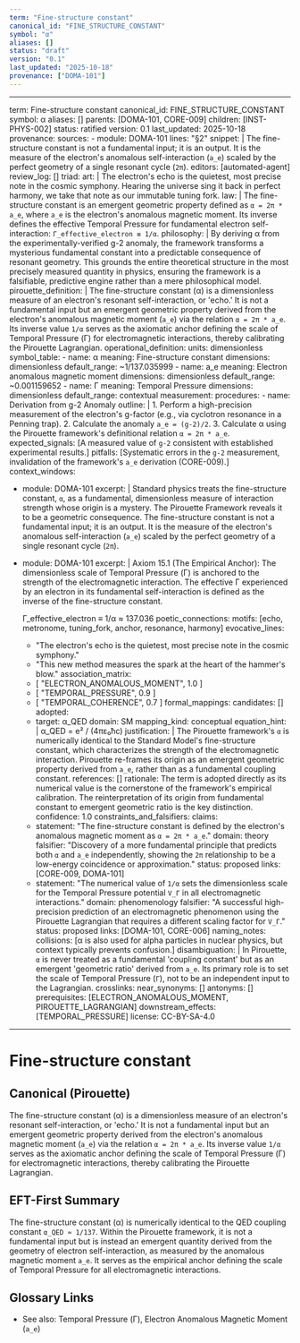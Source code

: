 ```yaml
---
term: "Fine-structure constant"
canonical_id: "FINE_STRUCTURE_CONSTANT"
symbol: "α"
aliases: []
status: "draft"
version: "0.1"
last_updated: "2025-10-18"
provenance: ["DOMA-101"]
---
```


---
term: Fine-structure constant
canonical_id: FINE_STRUCTURE_CONSTANT
symbol: α
aliases: []
parents: [DOMA-101, CORE-009]
children: [INST-PHYS-002]
status: ratified
version: 0.1
last_updated: 2025-10-18
provenance:
  sources:
    - module: DOMA-101
      lines: "§2"
      snippet: |
        The fine-structure constant is not a fundamental input; it is an output. It is the measure of the electron's anomalous self-interaction (`a_e`) scaled by the perfect geometry of a single resonant cycle (`2π`).
  editors: [automated-agent]
  review_log: []
triad:
  art: |
    The electron's echo is the quietest, most precise note in the cosmic symphony. Hearing the universe sing it back in perfect harmony, we take that note as our immutable tuning fork.
  law: |
    The fine-structure constant is an emergent geometric property defined as `α = 2π * a_e`, where `a_e` is the electron's anomalous magnetic moment. Its inverse defines the effective Temporal Pressure for fundamental electron self-interaction: `Γ_effective_electron ≡ 1/α`.
  philosophy: |
    By deriving α from the experimentally-verified g-2 anomaly, the framework transforms a mysterious fundamental constant into a predictable consequence of resonant geometry. This grounds the entire theoretical structure in the most precisely measured quantity in physics, ensuring the framework is a falsifiable, predictive engine rather than a mere philosophical model.
pirouette_definition: |
  The fine-structure constant (α) is a dimensionless measure of an electron's resonant self-interaction, or 'echo.' It is not a fundamental input but an emergent geometric property derived from the electron's anomalous magnetic moment (`a_e`) via the relation `α = 2π * a_e`. Its inverse value `1/α` serves as the axiomatic anchor defining the scale of Temporal Pressure (Γ) for electromagnetic interactions, thereby calibrating the Pirouette Lagrangian.
operational_definition:
  units: dimensionless
  symbol_table:
    - name: α
      meaning: Fine-structure constant
      dimensions: dimensionless
      default_range: ~1/137.035999
    - name: a_e
      meaning: Electron anomalous magnetic moment
      dimensions: dimensionless
      default_range: ~0.001159652
    - name: Γ
      meaning: Temporal Pressure
      dimensions: dimensionless
      default_range: contextual
  measurement:
    procedures:
      - name: Derivation from g-2 Anomaly
        outline: |
          1. Perform a high-precision measurement of the electron's g-factor (e.g., via cyclotron resonance in a Penning trap).
          2. Calculate the anomaly `a_e = (g-2)/2`.
          3. Calculate α using the Pirouette framework's definitional relation `α = 2π * a_e`.
        expected_signals: [A measured value of `g-2` consistent with established experimental results.]
        pitfalls: [Systematic errors in the `g-2` measurement, invalidation of the framework's `a_e` derivation (CORE-009).]
context_windows:
  - module: DOMA-101
    excerpt: |
      Standard physics treats the fine-structure constant, `α`, as a fundamental, dimensionless measure of interaction strength whose origin is a mystery. The Pirouette Framework reveals it to be a geometric consequence. The fine-structure constant is not a fundamental input; it is an output. It is the measure of the electron's anomalous self-interaction (`a_e`) scaled by the perfect geometry of a single resonant cycle (`2π`).
  - module: DOMA-101
    excerpt: |
      Axiom 15.1 (The Empirical Anchor): The dimensionless scale of Temporal Pressure (Γ) is anchored to the strength of the electromagnetic interaction. The effective Γ experienced by an electron in its fundamental self-interaction is defined as the inverse of the fine-structure constant.
      
      Γ_effective_electron ≡ 1/α ≈ 137.036
poetic_connections:
  motifs: [echo, metronome, tuning_fork, anchor, resonance, harmony]
  evocative_lines:
    - "The electron's echo is the quietest, most precise note in the cosmic symphony."
    - "This new method measures the spark at the heart of the hammer's blow."
  association_matrix:
    - [ "ELECTRON_ANOMALOUS_MOMENT", 1.0 ]
    - [ "TEMPORAL_PRESSURE", 0.9 ]
    - [ "TEMPORAL_COHERENCE", 0.7 ]
formal_mappings:
  candidates: []
  adopted:
    - target: α_QED
      domain: SM
      mapping_kind: conceptual
      equation_hint: |
        α_QED = e² / (4πε₀ħc)
      justification: |
        The Pirouette framework's `α` is numerically identical to the Standard Model's fine-structure constant, which characterizes the strength of the electromagnetic interaction. Pirouette re-frames its origin as an emergent geometric property derived from `a_e`, rather than as a fundamental coupling constant.
      references: []
      rationale: The term is adopted directly as its numerical value is the cornerstone of the framework's empirical calibration. The reinterpretation of its origin from fundamental constant to emergent geometric ratio is the key distinction.
      confidence: 1.0
constraints_and_falsifiers:
  claims:
    - statement: "The fine-structure constant is defined by the electron's anomalous magnetic moment as `α = 2π * a_e`."
      domain: theory
      falsifier: "Discovery of a more fundamental principle that predicts both `α` and `a_e` independently, showing the `2π` relationship to be a low-energy coincidence or approximation."
      status: proposed
      links: [CORE-009, DOMA-101]
    - statement: "The numerical value of `1/α` sets the dimensionless scale for the Temporal Pressure potential `V_Γ` in all electromagnetic interactions."
      domain: phenomenology
      falsifier: "A successful high-precision prediction of an electromagnetic phenomenon using the Pirouette Lagrangian that requires a different scaling factor for `V_Γ`."
      status: proposed
      links: [DOMA-101, CORE-006]
naming_notes:
  collisions: [α is also used for alpha particles in nuclear physics, but context typically prevents confusion.]
  disambiguation: |
    In Pirouette, `α` is never treated as a fundamental 'coupling constant' but as an emergent 'geometric ratio' derived from `a_e`. Its primary role is to set the scale of Temporal Pressure (`Γ`), not to be an independent input to the Lagrangian.
crosslinks:
  near_synonyms: []
  antonyms: []
  prerequisites: [ELECTRON_ANOMALOUS_MOMENT, PIROUETTE_LAGRANGIAN]
  downstream_effects: [TEMPORAL_PRESSURE]
license: CC-BY-SA-4.0
---

# Fine-structure constant

## Canonical (Pirouette)
The fine-structure constant (α) is a dimensionless measure of an electron's resonant self-interaction, or 'echo.' It is not a fundamental input but an emergent geometric property derived from the electron's anomalous magnetic moment (`a_e`) via the relation `α = 2π * a_e`. Its inverse value `1/α` serves as the axiomatic anchor defining the scale of Temporal Pressure (Γ) for electromagnetic interactions, thereby calibrating the Pirouette Lagrangian.

## EFT-First Summary
The fine-structure constant (α) is numerically identical to the QED coupling constant `α_QED ≈ 1/137`. Within the Pirouette framework, it is not a fundamental input but is instead an emergent quantity derived from the geometry of electron self-interaction, as measured by the anomalous magnetic moment `a_e`. It serves as the empirical anchor defining the scale of Temporal Pressure for all electromagnetic interactions.

## Glossary Links
- See also: Temporal Pressure (Γ), Electron Anomalous Magnetic Moment (`a_e`)